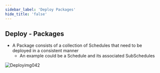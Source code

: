 ```yaml
---
sidebar_label: 'Deploy Packages'
hide_title: 'false'
---
```


## Deploy - Packages

* A Package consists of a collection of Schedules that need to be deployed in a consistent manner
    - An example could be a Schedule and its associated SubSchedules

![Deployimg042](/imgdeploy/Deployimg042.png)
